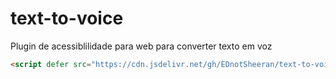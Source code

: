 # text-to-voice

Plugin de acessiblilidade para web para converter texto em voz
```HTML
<script defer src="https://cdn.jsdelivr.net/gh/EDnotSheeran/text-to-voice@main/text-to-voice.js"></script>
```
